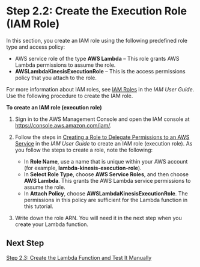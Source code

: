 # Step 2\.2: Create the Execution Role \(IAM Role\)<a name="with-kinesis-example-create-iam-role"></a>

In this section, you create an IAM role using the following predefined role type and access policy:
+ AWS service role of the type **AWS Lambda** – This role grants AWS Lambda permissions to assume the role\. 
+ **AWSLambdaKinesisExecutionRole** – This is the access permissions policy that you attach to the role\. 

 For more information about IAM roles, see [IAM Roles](http://docs.aws.amazon.com/IAM/latest/UserGuide/id_roles.html) in the *IAM User Guide*\. Use the following procedure to create the IAM role\.

**To create an IAM role \(execution role\)**

1. Sign in to the AWS Management Console and open the IAM console at [https://console\.aws\.amazon\.com/iam/](https://console.aws.amazon.com/iam/)\.

1. Follow the steps in [Creating a Role to Delegate Permissions to an AWS Service](http://docs.aws.amazon.com/IAM/latest/UserGuide/id_roles_create_for-service.html) in the *IAM User Guide* to create an IAM role \(execution role\)\. As you follow the steps to create a role, note the following:
   + In **Role Name**, use a name that is unique within your AWS account \(for example, **lambda\-kinesis\-execution\-role**\)\. 
   + In **Select Role Type**, choose **AWS Service Roles**, and then choose **AWS Lambda**\. This grants the AWS Lambda service permissions to assume the role\.
   + In **Attach Policy**, choose **AWSLambdaKinesisExecutionRole**\. The permissions in this policy are sufficient for the Lambda function in this tutorial\.

1. Write down the role ARN\. You will need it in the next step when you create your Lambda function\.

## Next Step<a name="create-execution-role-kinesis-next-step"></a>

 [Step 2\.3: Create the Lambda Function and Test It Manually](with-kinesis-example-upload-deployment-pkg.md) 